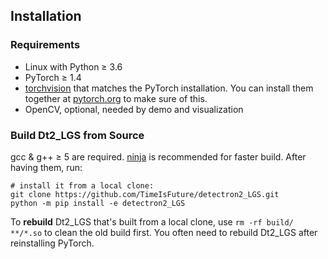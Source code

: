 ## Installation

### Requirements
- Linux with Python ≥ 3.6
- PyTorch ≥ 1.4
- [torchvision](https://github.com/pytorch/vision/) that matches the PyTorch installation.
  You can install them together at [pytorch.org](https://pytorch.org) to make sure of this.
- OpenCV, optional, needed by demo and visualization

### Build Dt2_LGS from Source

gcc & g++ ≥ 5 are required. [ninja](https://ninja-build.org/) is recommended for faster build.
After having them, run:
```
# install it from a local clone:
git clone https://github.com/TimeIsFuture/detectron2_LGS.git
python -m pip install -e detectron2_LGS
```

To __rebuild__ Dt2_LGS that's built from a local clone, use `rm -rf build/ **/*.so` to clean the
old build first. You often need to rebuild Dt2_LGS after reinstalling PyTorch.
